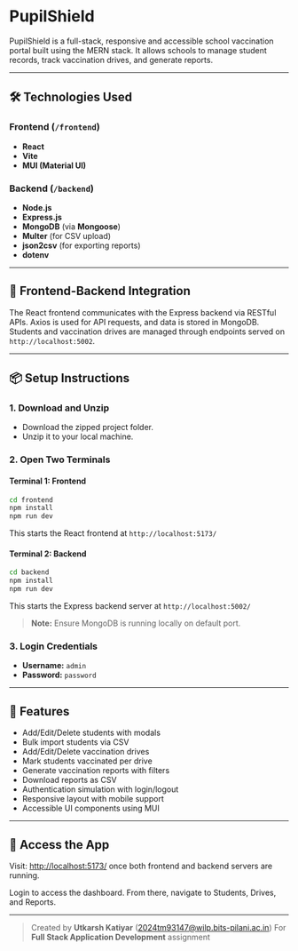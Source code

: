 # PupilShield

PupilShield is a full-stack, responsive and accessible school vaccination portal built using the MERN stack. It allows schools to manage student records, track vaccination drives, and generate reports.

---

## 🛠 Technologies Used

### Frontend (`/frontend`)

* **React**
* **Vite**
* **MUI (Material UI)**

### Backend (`/backend`)

* **Node.js**
* **Express.js**
* **MongoDB** (via **Mongoose**)
* **Multer** (for CSV upload)
* **json2csv** (for exporting reports)
* **dotenv**

---

## 🔁 Frontend-Backend Integration

The React frontend communicates with the Express backend via RESTful APIs. Axios is used for API requests, and data is stored in MongoDB. Students and vaccination drives are managed through endpoints served on `http://localhost:5002`.

---

## 📦 Setup Instructions

### 1. Download and Unzip

* Download the zipped project folder.
* Unzip it to your local machine.

### 2. Open Two Terminals

#### Terminal 1: Frontend

```bash
cd frontend
npm install
npm run dev
```

This starts the React frontend at `http://localhost:5173/`

#### Terminal 2: Backend

```bash
cd backend
npm install
npm run dev
```

This starts the Express backend server at `http://localhost:5002/`

> **Note:** Ensure MongoDB is running locally on default port.

### 3. Login Credentials

* **Username:** `admin`
* **Password:** `password`

---

## 🌟 Features

* Add/Edit/Delete students with modals
* Bulk import students via CSV
* Add/Edit/Delete vaccination drives
* Mark students vaccinated per drive
* Generate vaccination reports with filters
* Download reports as CSV
* Authentication simulation with login/logout
* Responsive layout with mobile support
* Accessible UI components using MUI

---

## 📎 Access the App

Visit: [http://localhost:5173/](http://localhost:5173/) once both frontend and backend servers are running.

Login to access the dashboard. From there, navigate to Students, Drives, and Reports.

---

> Created by **Utkarsh Katiyar** ([2024tm93147@wilp.bits-pilani.ac.in](mailto:2024tm93147@wilp.bits-pilani.ac.in))
> For **Full Stack Application Development** assignment
